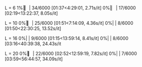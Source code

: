 L = 6
1%|▎                                                                | 34/6000 [01:37<4:29:01,  2.71s/it]
0%|▏                                                               | 17/6000 [02:19<13:22:37,  8.05s/it]

L = 10
0%|▎                                                                | 25/6000 [01:51<7:14:09,  4.36s/it]
0%|                                                                 | 8/6000 [01:50<22:30:25, 13.52s/it]

L = 16
0%|                                                                 | 9/6000 [01:15<13:59:14,  8.41s/it]
0%|                                                                 | 8/6000 [03:16<40:39:38, 24.43s/it

L = 20
0%|▎                                                                | 22/6000 [02:52<12:59:19,  7.82s/it]
0%|                                                                 | 7/6000 [03:59<56:44:57, 34.09s/it]

